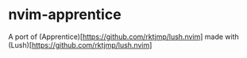 # nvim-apprentice

A port of (Apprentice)[https://github.com/rktjmp/lush.nvim] made with (Lush)[https://github.com/rktjmp/lush.nvim]
